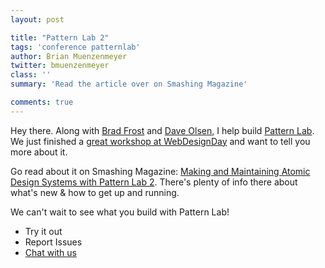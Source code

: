 ```yaml
---
layout: post

title: "Pattern Lab 2"
tags: 'conference patternlab'
author: Brian Muenzenmeyer
twitter: bmuenzenmeyer
class: ''
summary: 'Read the article over on Smashing Magazine'

comments: true
---
```


Hey there. Along with [Brad Frost](https://twitter.com/brad_frost) and [Dave Olsen](https://twitter.com/dmolsen), I help build [Pattern Lab](http://patternlab.io). We just finished a [great workshop at WebDesignDay](webdesignday.com/atomic-design-workshop.html) and want to tell you more about it. 

Go read about it on Smashing Magazine: [Making and Maintaining Atomic Design Systems with Pattern Lab 2](https://www.smashingmagazine.com/2016/07/building-maintaining-atomic-design-systems-pattern-lab/). There's plenty of info there about what's new & how to get up and running.

We can't wait to see what you build with Pattern Lab!

 - Try it out
 - Report Issues
 - [Chat with us](https://gitter.im/pattern-lab/general)

